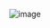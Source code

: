 ![image](https://user-images.githubusercontent.com/109401839/222662981-09ac8325-8568-4569-a986-c9bd6487a2d0.png)
